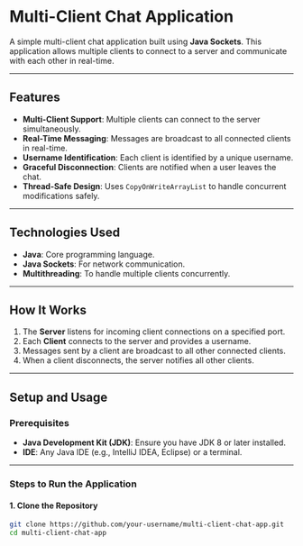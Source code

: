 # Multi-Client Chat Application

A simple multi-client chat application built using **Java Sockets**. This application allows multiple clients to connect to a server and communicate with each other in real-time.

---

## Features
- **Multi-Client Support**: Multiple clients can connect to the server simultaneously.
- **Real-Time Messaging**: Messages are broadcast to all connected clients in real-time.
- **Username Identification**: Each client is identified by a unique username.
- **Graceful Disconnection**: Clients are notified when a user leaves the chat.
- **Thread-Safe Design**: Uses `CopyOnWriteArrayList` to handle concurrent modifications safely.

---

## Technologies Used
- **Java**: Core programming language.
- **Java Sockets**: For network communication.
- **Multithreading**: To handle multiple clients concurrently.

---

## How It Works
1. The **Server** listens for incoming client connections on a specified port.
2. Each **Client** connects to the server and provides a username.
3. Messages sent by a client are broadcast to all other connected clients.
4. When a client disconnects, the server notifies all other clients.

---

## Setup and Usage

### Prerequisites
- **Java Development Kit (JDK)**: Ensure you have JDK 8 or later installed.
- **IDE**: Any Java IDE (e.g., IntelliJ IDEA, Eclipse) or a terminal.

---

### Steps to Run the Application

#### 1. Clone the Repository
```bash
git clone https://github.com/your-username/multi-client-chat-app.git
cd multi-client-chat-app
